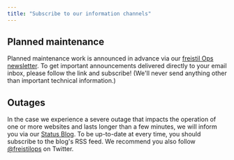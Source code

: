 ```yaml
---
title: "Subscribe to our information channels"
---
```


## Planned maintenance

Planned maintenance work is announced in advance via our [freistil Ops newsletter](http://tinyletter.com/freistilops). To get important announcements delivered directly to your email inbox, please follow the link and subscribe! (We'll never send anything other than important technical information.)


## Outages

In the case we experience a severe outage that impacts the operation of one or more websites and lasts longer than a few minutes, we will inform you via our [Status Blog](http://status.freistil.it). To be up-to-date at every time, you should subscribe to the blog's RSS feed. We recommend you also follow [@freistilops](https://twitter.com/#!/freistilops) on Twitter.
